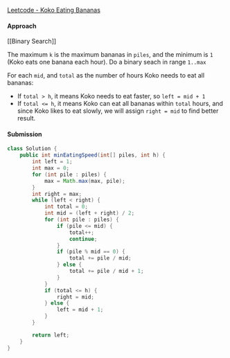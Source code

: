 [Leetcode - Koko Eating Bananas](https://leetcode.com/problems/koko-eating-bananas/)

#### Approach

[[Binary Search]]

The maximum `k` is the maximum bananas in `piles`, and the minimum is `1` (Koko eats one banana each hour).
Do a binary seach in range `1..max`

For each `mid`, and `total` as the number of hours Koko needs to eat all bananas:

- If `total > h`, it means Koko needs to eat faster, so `left = mid + 1`
- If `total <= h`, it means Koko can eat all bananas within `total` hours, and since Koko likes to eat slowly, we will assign `right = mid` to find better result.

#### Submission

```java
class Solution {
    public int minEatingSpeed(int[] piles, int h) {
        int left = 1;
        int max = 0;
        for (int pile : piles) {
            max = Math.max(max, pile);
        }
        int right = max;
        while (left < right) {
            int total = 0;
            int mid = (left + right) / 2;
            for (int pile : piles) {
                if (pile <= mid) {
                    total++;
                    continue;
                }
                if (pile % mid == 0) {
                    total += pile / mid;
                } else {
                    total += pile / mid + 1;
                }
            }
            if (total <= h) {
                right = mid;
            } else {
                left = mid + 1;
            }
        }

        return left;
    }
}
```